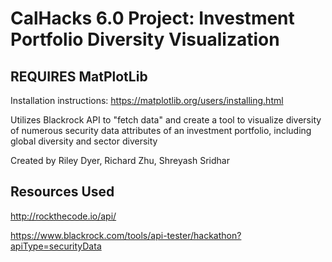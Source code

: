 # CalHacks 6.0 Project: Investment Portfolio Diversity Visualization
## REQUIRES MatPlotLib
Installation instructions: https://matplotlib.org/users/installing.html

Utilizes Blackrock API to "fetch data" and create a tool to visualize diversity of numerous security data attributes of an investment portfolio, including global diversity and sector diversity

Created by Riley Dyer, Richard Zhu, Shreyash Sridhar


## Resources Used
http://rockthecode.io/api/

https://www.blackrock.com/tools/api-tester/hackathon?apiType=securityData
